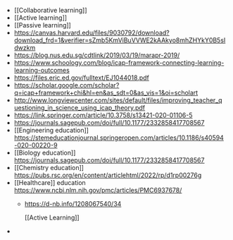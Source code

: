 - [[Collaborative learning]]
- [[Active learning]]
- [[Passive learning]]
- https://canvas.harvard.edu/files/9030792/download?download_frd=1&verifier=sZmb5KmViBuVVWE2kAAkyo8mhZHYkY0B5sIdwzkm
- https://blog.nus.edu.sg/cdtlink/2019/03/19/marapr-2019/
- https://www.schoology.com/blog/icap-framework-connecting-learning-learning-outcomes
- https://files.eric.ed.gov/fulltext/EJ1044018.pdf
- https://scholar.google.com/scholar?q=icap+framework+chi&hl=en&as_sdt=0&as_vis=1&oi=scholart
- http://www.longviewcenter.com/sites/default/files/improving_teacher_questioning_in_science_using_icap_theory.pdf
- https://link.springer.com/article/10.3758/s13421-020-01106-5
- https://journals.sagepub.com/doi/full/10.1177/2332858417708567
- [[Engineering education]] https://stemeducationjournal.springeropen.com/articles/10.1186/s40594-020-00220-9
- [[Biology education]] https://journals.sagepub.com/doi/full/10.1177/2332858417708567
- [[Chemistry education]] https://pubs.rsc.org/en/content/articlehtml/2022/rp/d1rp00276g
- [[Healthcare]] education https://www.ncbi.nlm.nih.gov/pmc/articles/PMC6937678/
	- https://d-nb.info/1208067540/34
	  
	  [[Active Learning]]
-